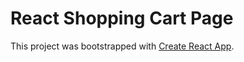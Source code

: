 # React Shopping Cart Page

This project was bootstrapped with [Create React App](https://github.com/facebook/create-react-app).
